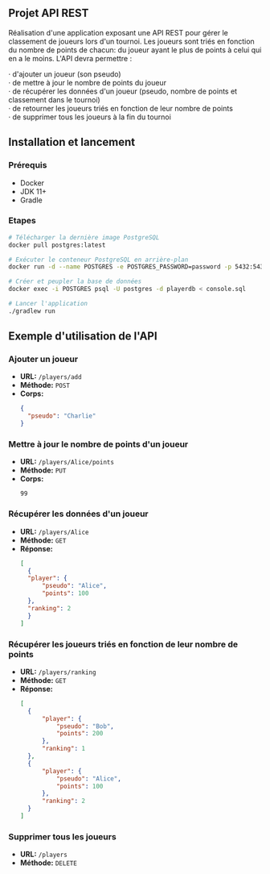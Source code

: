 ## Projet API REST

Réalisation d'une application exposant une API REST pour gérer le classement de joueurs lors d'un tournoi.
Les joueurs sont triés en fonction du nombre de points de chacun: du joueur ayant le plus de points à celui qui en a le moins.
L'API devra permettre :<br>

·           d'ajouter un joueur (son pseudo)<br>
·           de mettre à jour le nombre de points du joueur<br>
·           de récupérer les données d'un joueur (pseudo, nombre de points et classement dans le tournoi)<br>
·           de retourner les joueurs triés en fonction de leur nombre de points<br>
·           de supprimer tous les joueurs à la fin du tournoi<br>




## Installation et lancement

### Prérequis

- Docker
- JDK 11+
- Gradle

### Etapes

```bash
# Télécharger la dernière image PostgreSQL
docker pull postgres:latest

# Exécuter le conteneur PostgreSQL en arrière-plan
docker run -d --name POSTGRES -e POSTGRES_PASSWORD=password -p 5432:5432 postgres

# Créer et peupler la base de données
docker exec -i POSTGRES psql -U postgres -d playerdb < console.sql

# Lancer l'application
./gradlew run
```


## Exemple d'utilisation de l'API


### Ajouter un joueur
- **URL:** `/players/add`
- **Méthode:** `POST`
- **Corps:**
  ```json
  {
    "pseudo": "Charlie"
  }
  ```

### Mettre à jour le nombre de points d'un joueur
- **URL:** `/players/Alice/points`
- **Méthode:** `PUT`
- **Corps:**
  ```
  99
  ```

### Récupérer les données d'un joueur
- **URL:** `/players/Alice`
- **Méthode:** `GET`
- **Réponse:**
  ```json
  [
    {
    "player": {
        "pseudo": "Alice",
        "points": 100
    },
    "ranking": 2
    }
  ]
    ```

### Récupérer les joueurs triés en fonction de leur nombre de points
- **URL:** `/players/ranking`
- **Méthode:** `GET`
- **Réponse:**
  ```json
  [
    {
        "player": {
            "pseudo": "Bob",
            "points": 200
        },
        "ranking": 1
    },
    {
        "player": {
            "pseudo": "Alice",
            "points": 100
        },
        "ranking": 2
    }
  ]
    ```
  
### Supprimer tous les joueurs
- **URL:** `/players`
- **Méthode:** `DELETE`












